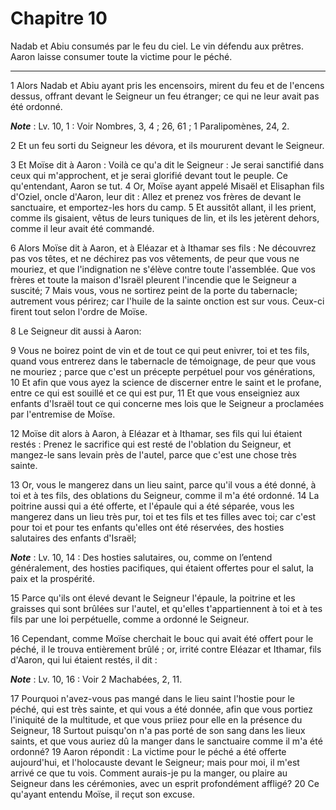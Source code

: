 # Chapitre 10

Nadab et Abiu consumés par le feu du ciel.
Le vin défendu aux prêtres.
Aaron laisse consumer toute la victime pour le péché.

***

1 Alors Nadab et Abiu ayant pris les encensoirs, mirent du feu et de l'encens dessus, offrant devant le Seigneur un feu étranger; ce qui ne leur avait pas été ordonné.

***Note*** :  Lv. 10, 1 : Voir Nombres, 3, 4 ; 26, 61 ; 1 Paralipomènes, 24, 2.

2 Et un feu sorti du Seigneur les dévora, et ils moururent devant le Seigneur.


3 Et Moïse dit à Aaron : Voilà ce qu'a dit le Seigneur : Je serai sanctifié dans ceux qui m'approchent, et je serai glorifié devant tout le peuple. Ce qu'entendant, Aaron se tut. 4 Or, Moïse ayant appelé Misaël et Elisaphan fils d'Oziel, oncle d'Aaron, leur dit : Allez et prenez vos frères de devant le sanctuaire, et emportez-les hors du camp. 5 Et aussitôt allant, il les prient, comme ils gisaient, vêtus de leurs tuniques de lin, et ils les jetèrent dehors, comme il leur avait été commandé.


6 Alors Moïse dit à Aaron, et à Eléazar et à Ithamar ses fils : Ne découvrez pas vos têtes, et ne déchirez pas vos vêtements, de peur que vous ne mouriez, et que l'indignation ne s'élève contre toute l'assemblée. Que vos frères et toute la maison d'Israël pleurent l'incendie que le Seigneur a suscité; 7 Mais vous, vous ne sortirez peint de la porte du tabernacle; autrement vous périrez; car l'huile de la sainte onction est sur vous. Ceux-ci firent tout selon l'ordre de Moïse.


8 Le Seigneur dit aussi à Aaron:


9 Vous ne boirez point de vin et de tout ce qui peut enivrer, toi et tes fils, quand vous entrerez dans le tabernacle de témoignage, de peur que vous ne mouriez ; parce que c'est un précepte perpétuel pour vos générations, 10 Et afin que vous ayez la science de discerner entre le saint et le profane, entre ce qui est souillé et ce qui est pur, 11 Et que vous enseigniez aux enfants d'Israël tout ce qui concerne mes lois que le Seigneur a proclamées par l'entremise de Moïse.


12 Moïse dit alors à Aaron, à Eléazar et à Ithamar, ses fils qui lui étaient restés : Prenez le sacrifice qui est resté de l'oblation du Seigneur, et mangez-le sans levain près de l'autel, parce que c'est une chose très sainte.


13 Or, vous le mangerez dans un lieu saint, parce qu'il vous a été donné, à toi et à tes fils, des oblations du Seigneur, comme il m'a été ordonné. 14 La poitrine aussi qui a été offerte, et l'épaule qui a été séparée, vous les mangerez dans un lieu très pur, toi et tes fils et tes filles avec toi; car c'est pour toi et pour tes enfants qu'elles ont été réservées, des hosties salutaires des enfants d'Israël;

***Note*** :  Lv. 10, 14 : Des hosties salutaires, ou, comme on l’entend généralement, des hosties pacifiques, qui étaient offertes pour el salut, la paix et la prospérité.

15 Parce qu'ils ont élevé devant le Seigneur l'épaule, la poitrine et les graisses qui sont brûlées sur l'autel, et qu'elles t'appartiennent à toi et à tes fils par une loi perpétuelle, comme a ordonné le Seigneur.


16 Cependant, comme Moïse cherchait le bouc qui avait été offert pour le péché, il le trouva entièrement brûlé ; or, irrité contre Eléazar et Ithamar, fils d'Aaron, qui lui étaient restés, il dit :

***Note*** :  Lv. 10, 16 : Voir 2 Machabées, 2, 11.

17 Pourquoi n'avez-vous pas mangé dans le lieu saint l'hostie pour le péché, qui est très sainte, et qui vous a été donnée, afin que vous portiez l'iniquité de la multitude, et que vous priiez pour elle en la présence du Seigneur, 18 Surtout puisqu'on n'a pas porté de son sang dans les lieux saints, et que vous auriez dû la manger dans le sanctuaire comme il m'a été ordonné? 19 Aaron répondit : La victime pour le péché a été offerte aujourd'hui, et l'holocauste devant le Seigneur; mais pour moi, il m'est arrivé ce que tu vois. Comment aurais-je pu la manger, ou plaire au Seigneur dans les cérémonies, avec un esprit profondément affligé? 20 Ce qu'ayant entendu Moïse, il reçut son excuse.

